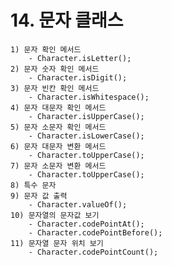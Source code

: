 # 14. 문자 클래스
    1) 문자 확인 메서드
        - Character.isLetter();
    2) 문자 숫자 확인 메서드
        - Character.isDigit();
    3) 문자 빈칸 확인 메서드
        - Character.isWhitespace();
    4) 문자 대문자 확인 메서드
        - Character.isUpperCase();
    5) 문자 소문자 확인 메서드
        - Character.isLowerCase();
    6) 문자 대문자 변환 메서드
        - Character.toUpperCase();
    7) 문자 소문자 변환 메서드
        - Character.toUpperCase();
    8) 특수 문자
    9) 문자 값 출력
        - Character.valueOf();
    10) 문자열의 문자값 보기
        - Character.codePointAt();
        - Character.codePointBefore();
    11) 문자열 문자 위치 보기
        - Character.codePointCount();
        
